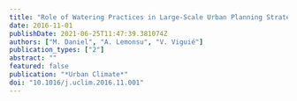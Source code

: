 ```yaml
---
title: "Role of Watering Practices in Large-Scale Urban Planning Strategies to Face the Heat-Wave Risk in Future Climate"
date: 2016-11-01
publishDate: 2021-06-25T11:47:39.381074Z
authors: ["M. Daniel", "A. Lemonsu", "V. Viguié"]
publication_types: ["2"]
abstract: ""
featured: false
publication: "*Urban Climate*"
doi: "10.1016/j.uclim.2016.11.001"
---
```


